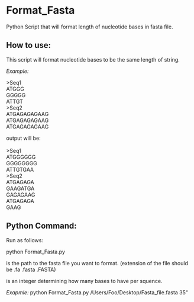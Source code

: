 # Format_Fasta
 Python Script that will format length of nucleotide bases in fasta file.

## How to use: 

This script will format nucleotide bases to be the same length of string. 

*Example:*

\>Seq1<br>
ATGGG<br>
GGGGG<br>
ATTGT<br>
\>Seq2<br>
ATGAGAGAGAAG<br>
ATGAGAGAGAAG<br>
ATGAGAGAGAAG<br>

output will be: <br><br>
\>Seq1<br>
ATGGGGGG<br>
GGGGGGGG<br>
ATTGTGAA<br>
\>Seq2<br>
ATGAGAGA<br>
GAAGATGA<br>
GAGAGAAG<br>
ATGAGAGA<br>
GAAG<br>

## Python Command:
Run as follows:

python Format_Fasta.py <Path to Fasta> <Length of Sequence>

<Path to Fasta> is the path to the fasta file you want to format. (extension of the file should be .fa .fasta .FASTA)

<Length of Sequence> is an integer determining how many bases to have per squence.

*Exapmle:* 
python Format_Fasta.py /Users/Foo/Desktop/Fasta_file.fasta 35"
